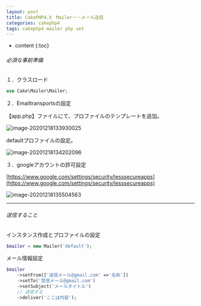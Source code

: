 ```yaml
---
layout: post
title: CakePHP4.X　Mailer－－メール送信
categories: cakephp4
tags: cakephp4 mailer php set　
---
```


* content
{:toc}


###### 必須な事前準備



１．クラスロード

```php
use Cake\Mailer\Mailer;
```



２．Emailtransportsの設定

【app.php】ファイルにて、プロファイルのテンプレートを追加。

![image-20201218133930025](https://i.loli.net/2020/12/18/v8OBqai2kfAClpR.png)

defaultプロファイルの設定。

![image-20201218134202096](https://i.loli.net/2020/12/18/1iNZrREmnszwu6Y.png)



３．googleアカウントの許可設定

[https://www.google.com/settings/security/lesssecureapps](https://www.google.com/settings/security/lesssecureapps)

![image-20201218135504563](https://i.loli.net/2020/12/18/XSq1JiVQvPd46cD.png)

<hr>

###### 送信すること

インスタンス作成とプロファイルの設定

```PHP
$mailer = new Mailer('default');
```

メール情報設定

```php
$mailer
    ->setFrom(['送信メール@gmail.com' =>'名称'])
    ->setTo('受信メール@gmail.com')
    ->setSubject('メールタイトル')
    // 送信する
    ->deliver('ここは内容');
```

